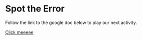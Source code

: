 # Spot the Error
Follow the link to the google doc below to play our next activity.

[Click meeeee](https://docs.google.com/document/d/1BSu_aS5tREAKXr4KhAyQRLVLw9hTjNOHrGDiA51McE4/edit?usp=sharing)
